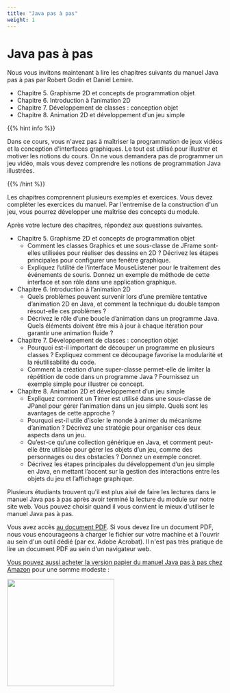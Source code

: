 ```yaml
---
title: "Java pas à pas"
weight: 1
---
```



# Java pas à pas

Nous vous invitons maintenant à lire les chapitres suivants du  manuel Java pas à pas par Robert Godin et Daniel Lemire. 

- Chapitre 5. Graphisme 2D et concepts de programmation objet
- Chapitre 6. Introduction à l’animation 2D
- Chapitre 7. Développement de classes : conception objet
- Chapitre 8. Animation 2D et développement d’un jeu simple

{{% hint info %}}

Dans ce cours, vous n'avez pas à maîtriser la programmation de jeux vidéos et la conception d'interfaces graphiques. Le tout est utilisé pour illustrer et motiver les notions du cours. On ne vous demandera pas de programmer un jeu vidéo, mais vous devez comprendre les notions de programmation Java illustrées.

{{% /hint %}}



Les chapitres comprennent plusieurs exemples et exercices. Vous devez compléter les exercices du manuel. Par l'entremise de la construction d'un jeu, vous pourrez développer une maîtrise des concepts du module.

Après votre lecture des chapitres, répondez aux questions suivantes.

- Chapitre 5. Graphisme 2D et concepts de programmation objet
  - Comment les classes Graphics et une sous-classe de JFrame sont-elles utilisées pour réaliser des dessins en 2D ? Décrivez les étapes principales pour configurer une fenêtre graphique.
  -  Expliquez l’utilité de l’interface MouseListener pour le traitement des événements de souris. Donnez un exemple de méthode de cette interface et son rôle dans une application graphique.
- Chapitre 6. Introduction à l’animation 2D
  - Quels problèmes peuvent survenir lors d’une première tentative d’animation 2D en Java, et comment la technique du double tampon résout-elle ces problèmes ?
  - Décrivez le rôle d’une boucle d’animation dans un programme Java. Quels éléments doivent être mis à jour à chaque itération pour garantir une animation fluide ?
- Chapitre 7. Développement de classes : conception objet
  - Pourquoi est-il important de découper un programme en plusieurs classes ? Expliquez comment ce découpage favorise la modularité et la réutilisabilité du code.
  - Comment la création d’une super-classe permet-elle de limiter la répétition de code dans un programme Java ? Fournissez un exemple simple pour illustrer ce concept.
- Chapitre 8. Animation 2D et développement d’un jeu simple
  - Expliquez comment un Timer est utilisé dans une sous-classe de JPanel pour gérer l’animation dans un jeu simple. Quels sont les avantages de cette approche ?
  - Pourquoi est-il utile d’isoler le monde à animer du mécanisme d’animation ? Décrivez une stratégie pour organiser ces deux aspects dans un jeu.
  - Qu’est-ce qu’une collection générique en Java, et comment peut-elle être utilisée pour gérer les objets d’un jeu, comme des personnages ou des obstacles ? Donnez un exemple concret.
  - Décrivez les étapes principales du développement d’un jeu simple en Java, en mettant l’accent sur la gestion des interactions entre les objets du jeu et l’affichage graphique.

Plusieurs étudiants trouvent qu'il est plus aisé de faire les lectures dans le manuel Java pas à pas après avoir terminé la lecture du module sur notre site web. Vous pouvez choisir quand il vous convient le mieux d'utiliser le manuel Java pas à pas.




Vous avez accès <a href="https://raw.githubusercontent.com/RobertGodin/JavaPasAPas/master/JavaPasAPas.pdf">au document PDF</a>. Si vous devez lire un document PDF, nous vous encourageons à charger le fichier sur votre machine et à l'ouvrir au sein d'un outil dédié (par ex. Adobe Acrobat). Il n'est pas très pratique de lire un document PDF au sein d'un navigateur web.


<a href="https://www.amazon.ca/Java-pas-Introduction-programmation-langage/dp/B0CR7RW87Y/">Vous pouvez aussi acheter la version papier du manuel Java pas à pas chez Amazon</a>  pour une somme modeste&nbsp;:

<div><a href="https://www.amazon.ca/Java-pas-Introduction-programmation-langage/dp/B0CR7RW87Y/"><img src="https://m.media-amazon.com/images/I/61tnblFlmmL._SL1499_.jpg" width="250px" style="margin-left:auto; margin-right:auto;"></a></div>



